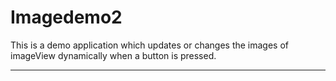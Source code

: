 # Imagedemo2
This is a demo application which updates or changes the images of imageView dynamically when a button is pressed.
**********************************************************************************************************************************
